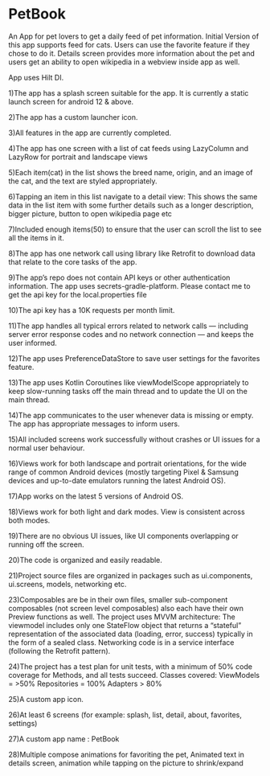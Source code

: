 # PetBook
An App for pet lovers to get a daily feed of pet information. Initial Version of this app supports feed for cats. Users can use the favorite feature if they chose to do it. Details screen provides more information about the pet and users get an ability to open wikipedia in a webview inside app as well.

App uses Hilt DI.

1)The app has a splash screen suitable for the app. It is currently a static launch screen for android 12 & above.

2)The app has a custom launcher icon.

3)All features in the app are currently completed. 

4)The app has one screen with a list of cat feeds using LazyColumn and LazyRow for portrait and landscape views

5)Each item(cat) in the list shows the breed name, origin, and an image of the cat, and the text are styled appropriately.

6)Tapping an item in this list navigate to a detail view: This shows the same data in the list item with some further details such as a longer description, bigger picture, button to open wikipedia page etc

7)Included enough items(50) to ensure that the user can scroll the list to see all the items in it. 

8)The app has one network call using library like Retrofit to download data that relate to the core tasks of the app.

9)The app’s repo does not contain API keys or other authentication information. The app uses secrets-gradle-platform. Please contact me to get the api key for the local.properties file

10)The api key has a 10K requests per month limit.

11)The app handles all typical errors related to network calls — including server error response codes and no network connection — and keeps the user informed.  

12)The app uses PreferenceDataStore to save user settings for the favorites feature.

13)The app uses Kotlin Coroutines like viewModelScope appropriately to keep slow-running tasks off the main thread and to update the UI on the main thread.

14)The app communicates to the user whenever data is missing or empty. The app has appropriate messages to inform users.

15)All included screens work successfully without crashes or UI issues for a normal user behaviour.

16)Views work for both landscape and portrait orientations, for the wide range of common Android devices (mostly targeting Pixel & Samsung devices and up-to-date emulators running the latest Android OS).

17)App works on the latest 5 versions of Android OS. 

18)Views work for both light and dark modes. View is consistent across both modes.

19)There are no obvious UI issues, like UI components overlapping or running off the screen.

20)The code is organized and easily readable.

21)Project source files are organized in packages such as ui.components, ui.screens, models, networking etc.

23)Composables are be in their own files, smaller sub-component composables (not screen level composables) also each have their own Preview functions as well.
The project uses MVVM architecture: The viewmodel includes only one StateFlow object that returns a “stateful” representation of the associated data (loading, error, success) typically in the form of a sealed class. Networking code is in a service interface (following the Retrofit pattern).

24)The project has a test plan for unit tests, with a minimum of 50% code coverage for Methods, and all tests succeed. 
Classes covered:
ViewModels = >50%
Repositories = 100%
Adapters > 80%

25)A custom app icon.

26)At least 6 screens (for example: splash, list, detail, about, favorites, settings)

27)A custom app name : PetBook

28)Multiple compose animations for favoriting the pet, Animated text in details screen, animation while tapping on the picture to shrink/expand

